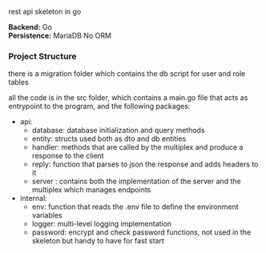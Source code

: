 rest api skeleton in go

**Backend:** Go  
**Persistence:** MariaDB No ORM

### Project Structure

there is a migration folder which contains the db script for user and role tables

all the code is in the src folder, which contains a main.go file that acts as entrypoint to the program,
and the following packages:

* api:
    - database: database initialization and query methods
    - entity: structs used both as dto and db entities
    - handler: methods that are called by the multiplex and produce a response to the client
    - reply: function that parses to json the response and adds headers to it
    - server : contains both the implementation of the server and the multiplex which manages endpoints
* internal:
    - env: function that reads the .env file to define the environment variables
    - logger: multi-level logging implementation
    - password: encrypt and check password functions, not used in the skeleton but handy to have for fast start


